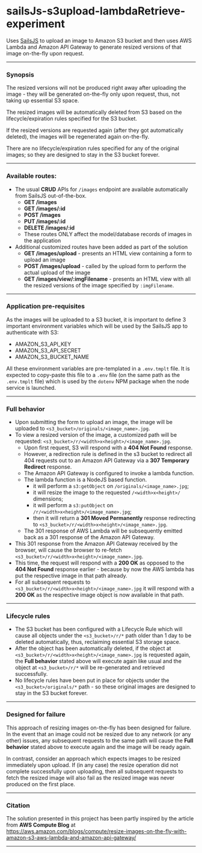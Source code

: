 # sailsJs-s3upload-lambdaRetrieve-experiment

Uses [SailsJS](http://sailsjs.org) to upload an image to Amazon S3 bucket and then uses AWS Lambda and Amazon API Gateway to generate resized versions of that image on-the-fly upon request.

---

### Synopsis

The resized versions will not be produced right away after uploading the image - they will be generated on-the-fly only upon request, thus, not taking up essential S3 space.

The resized images will be automatically deleted from S3 based on the lifecycle/expiration rules specified for the S3 bucket.

If the resized versions are requested again (after they got automatically deleted), the images will be regenerated again on-the-fly.

There are no lifecycle/expiration rules specified for any of the original images; so they are designed to stay in the S3 bucket forever.

---

### Available routes:

* The usual **CRUD** APIs for `/images` endpoint are available automatically from SailsJS out-of-the-box.
  * **GET /images**
  * **GET /images/:id**
  * **POST /images**
  * **PUT /images/:id**
  * **DELETE /images/:id**
  * These routes ONLY affect the model/database records of images in the application
* Additional customized routes have been added as part of the solution
  * **GET /images/upload** - presents an HTML view containing a form to upload an image
  * **POST /images/upload** - called by the upload form to perform the actual upload of the image
  * **GET /images/view/:imgFilename** - presents an HTML view with all the resized versions of the image specified by `:imgFilename`.

---

### Application pre-requisites

As the images will be uploaded to a S3 bucket, it is important to define 3 important environment variables which will be used by the SailsJS app to authenticate with S3:

* AMAZON_S3_API_KEY
* AMAZON_S3_API_SECRET
* AMAZON_S3_BUCKET_NAME

All these environment variables are pre-templated in a `.env.tmplt` file. It is expected to copy-paste this file to a `.env` file (on the same path as the `.env.tmplt` file) which is used by the `dotenv` NPM package when the node service is launched.

---

### Full behavior

* Upon submitting the form to upload an image, the image will be uploaded to `<s3_bucket>/originals/<image_name>.jpg`.
* To view a resized version of the image, a customized path will be requested: `<s3_bucket>/r/<width>x<height>/<image_name>.jpg`.
  * Upon first request, S3 will respond with a **404 Not Found** response.
  * However, a redirection rule is defined in the s3 bucket to redirect all 404 requests out to an Amazon API Gateway via a **307 Temporary Redirect** response.
  * The Amazon API Gateway is configured to invoke a lambda function.
  * The lambda function is a NodeJS based function.
    * it will perform a `s3:getObject` on `/originals/<image_name>.jpg`;
    * it will resize the image to the requested `/<width>x<height>/` dimensions;
    * it will perform a `s3:putObject` on `/r/<width>x<height>/<image_name>.jpg`;
    * then it will return a **301 Moved Permanently** response redirecting to `<s3_bucket>/r/<width>x<height>/<image_name>.jpg`.
  * The 301 response of AWS Lambda will be subsequently emitted back as a 301 response of the Amazon API Gateway.
* This 301 response from the Amazon API Gateway received by the browser, will cause the browser to re-fetch `<s3_bucket>/r/<width>x<height>/<image_name>.jpg`.
* This time, the request will respond with a **200 OK** as opposed to the **404 Not Found** response earlier - because by now the AWS lambda has put the respective image in that path already.
* For all subsequent requests to `<s3_bucket>/r/<width>x<height>/<image_name>.jpg` it will respond with a **200 OK** as the respective image object is now available in that path.

---

### Lifecycle rules
  * The S3 bucket has been configured with a Lifecycle Rule which will cause all objects under the  `<s3_bucket>/r/*` path older than 1 day to be deleted automatically, thus, reclaiming essential S3 storage space.
  * After the object has been automatically deleted, if the object at `<s3_bucket>/r/<width>x<height>/<image_name>.jpg` is requested again, the **Full behavior** stated above will execute again like usual and the object at `<s3_bucket>/r/*` will be re-generated and retrieved successfully.
  * No lifecycle rules have been put in place for objects under the `<s3_bucket>/originals/*` path - so these original images are designed to stay in the S3 bucket forever.

---

### Designed for failure

This approach of resizing images on-the-fly has been designed for failure. In the event that an image could not be resized due to any network (or any other) issues, any subsequent requests to the same path will cause the **Full behavior** stated above to execute again and the image will be ready again.

In contrast, consider an approach which expects images to be resized immediately upon upload. If (in any case) the resize operation did not complete successfully upon uploading, then all subsequent requests to fetch the resized image will also fail as the resized image was never produced on the first place.

---

### Citation

The solution presented in this project has been partly inspired by the article from **AWS Compute Blog** at https://aws.amazon.com/blogs/compute/resize-images-on-the-fly-with-amazon-s3-aws-lambda-and-amazon-api-gateway/

---
